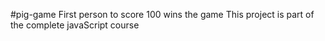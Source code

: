 #pig-game First person to score 100 wins the game 
This project is part of the complete javaScript course
